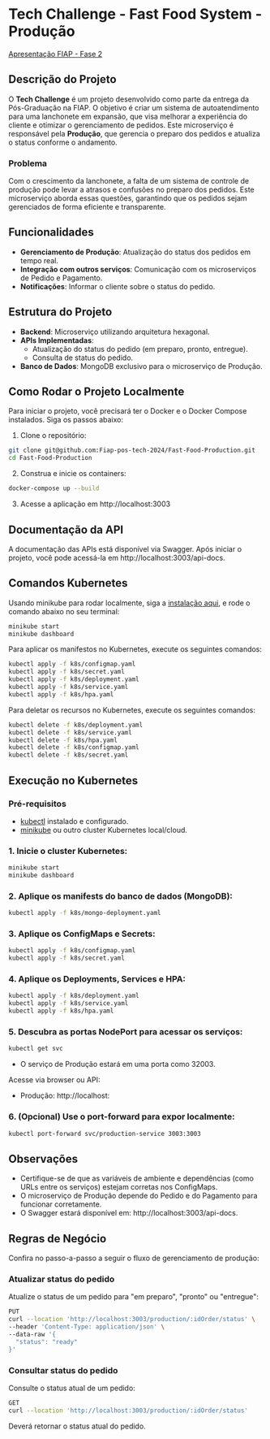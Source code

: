 # Tech Challenge - Fast Food System - Produção

[Apresentação FIAP - Fase 2](https://youtu.be/vD4L3E_Gviw)

## Descrição do Projeto

O **Tech Challenge** é um projeto desenvolvido como parte da entrega da Pós-Graduação na FIAP. O objetivo é criar um sistema de autoatendimento para uma lanchonete em expansão, que visa melhorar a experiência do cliente e otimizar o gerenciamento de pedidos. Este microserviço é responsável pela **Produção**, que gerencia o preparo dos pedidos e atualiza o status conforme o andamento.

### Problema

Com o crescimento da lanchonete, a falta de um sistema de controle de produção pode levar a atrasos e confusões no preparo dos pedidos. Este microserviço aborda essas questões, garantindo que os pedidos sejam gerenciados de forma eficiente e transparente.

## Funcionalidades

- **Gerenciamento de Produção**: Atualização do status dos pedidos em tempo real.
- **Integração com outros serviços**: Comunicação com os microserviços de Pedido e Pagamento.
- **Notificações**: Informar o cliente sobre o status do pedido.

## Estrutura do Projeto

- **Backend**: Microserviço utilizando arquitetura hexagonal.
- **APIs Implementadas**:
  - Atualização do status do pedido (em preparo, pronto, entregue).
  - Consulta de status do pedido.
- **Banco de Dados**: MongoDB exclusivo para o microserviço de Produção.

## Como Rodar o Projeto Localmente

Para iniciar o projeto, você precisará ter o Docker e o Docker Compose instalados. Siga os passos abaixo:

1. Clone o repositório:

```bash
git clone git@github.com:Fiap-pos-tech-2024/Fast-Food-Production.git
cd Fast-Food-Production
```

2. Construa e inicie os containers:

```bash
docker-compose up --build
```

3. Acesse a aplicação em http://localhost:3003

## Documentação da API

A documentação das APIs está disponível via Swagger. Após iniciar o projeto, você pode acessá-la em http://localhost:3003/api-docs.

## Comandos Kubernetes

Usando minikube para rodar localmente, siga a [instalação aqui](https://minikube.sigs.k8s.io/docs/start/?arch=%2Fmacos%2Farm64%2Fstable%2Fbinary+download#LoadBalancer), e rode o comando abaixo no seu terminal:

```bash
minikube start
minikube dashboard
```

Para aplicar os manifestos no Kubernetes, execute os seguintes comandos:

```bash
kubectl apply -f k8s/configmap.yaml
kubectl apply -f k8s/secret.yaml
kubectl apply -f k8s/deployment.yaml
kubectl apply -f k8s/service.yaml
kubectl apply -f k8s/hpa.yaml
```

Para deletar os recursos no Kubernetes, execute os seguintes comandos:

```bash
kubectl delete -f k8s/deployment.yaml
kubectl delete -f k8s/service.yaml
kubectl delete -f k8s/hpa.yaml
kubectl delete -f k8s/configmap.yaml
kubectl delete -f k8s/secret.yaml
```

## Execução no Kubernetes

### Pré-requisitos

- [kubectl](https://kubernetes.io/docs/tasks/tools/) instalado e configurado.
- [minikube](https://minikube.sigs.k8s.io/docs/start/) ou outro cluster Kubernetes local/cloud.

### 1. Inicie o cluster Kubernetes:

```bash
minikube start
minikube dashboard
```

### 2. Aplique os manifests do banco de dados (MongoDB):

```bash
kubectl apply -f k8s/mongo-deployment.yaml
```

### 3. Aplique os ConfigMaps e Secrets:

```bash
kubectl apply -f k8s/configmap.yaml
kubectl apply -f k8s/secret.yaml
```

### 4. Aplique os Deployments, Services e HPA:

```bash
kubectl apply -f k8s/deployment.yaml
kubectl apply -f k8s/service.yaml
kubectl apply -f k8s/hpa.yaml
```

### 5. Descubra as portas NodePort para acessar os serviços:

```bash
kubectl get svc
```

- O serviço de Produção estará em uma porta como 32003.

Acesse via browser ou API:

- Produção: http://localhost:<porta-producao>

### 6. (Opcional) Use o port-forward para expor localmente:

```bash
kubectl port-forward svc/production-service 3003:3003
```

## Observações

- Certifique-se de que as variáveis de ambiente e dependências (como URLs entre os serviços) estejam corretas nos ConfigMaps.
- O microserviço de Produção depende do Pedido e do Pagamento para funcionar corretamente.
- O Swagger estará disponível em: http://localhost:3003/api-docs.

## Regras de Negócio

Confira no passo-a-passo a seguir o fluxo de gerenciamento de produção:

### Atualizar status do pedido

Atualize o status de um pedido para "em preparo", "pronto" ou "entregue":

```bash
PUT
curl --location 'http://localhost:3003/production/:idOrder/status' \
--header 'Content-Type: application/json' \
--data-raw '{
  "status": "ready"
}'
```

### Consultar status do pedido

Consulte o status atual de um pedido:

```bash
GET
curl --location 'http://localhost:3003/production/:idOrder/status'
```

Deverá retornar o status atual do pedido.
